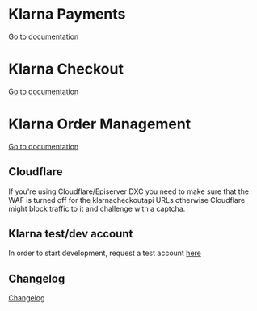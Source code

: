 # Klarna Payments

[Go to documentation](src/Klarna.Payments/README.md)

# Klarna Checkout

[Go to documentation](src/Klarna.Checkout/README.md)

# Klarna Order Management

[Go to documentation](src/Klarna.OrderManagement/README.md)

## Cloudflare

If you're using Cloudflare/Episerver DXC you need to make sure that the WAF is turned off for the klarnacheckoutapi URLs otherwise Cloudflare might block traffic to it and challenge with a captcha.

## Klarna test/dev account

In order to start development, request a test account [here](https://developers.klarna.com/documentation/test-credentials/)

## Changelog

[Changelog](CHANGELOG.md)
